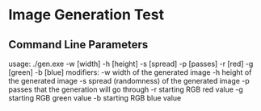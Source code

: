 # Image Generation Test

## Command Line Parameters
usage: ./gen.exe -w [width] -h [height] -s [spread] -p [passes] -r [red] -g [green] -b [blue]
modifiers:
	-w	width of the generated image
	-h	height of the generated image
	-s	spread (randomness) of the generated image
	-p	passes that the generation will go through
	-r	starting RGB red value
	-g	starting RGB green value
	-b	starting RGB blue value
